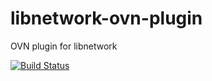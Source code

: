 # libnetwork-ovn-plugin
OVN plugin for libnetwork

[![Build Status](https://travis.ibm.com/kangh/libnetwork-ovn-plugin.svg?token=z7j3APJPtnqnWXsjYFyp&branch=master)](https://travis.ibm.com/kangh/libnetwork-ovn-plugin)
